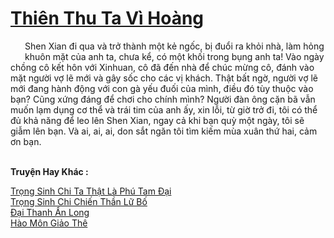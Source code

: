 <a href="https://truyentiki.com/thien-thu-ta-vi-hoang.33827/" title="Thiên Thu Ta Vì Hoàng"><h1>Thiên Thu Ta Vì Hoàng</h1></a><div style="display:table"><img align="right" style="float: left; padding: 10px;" src="https://truyentiki.com/images/story/200x260/33827.jpg" alt="">Shen Xian đi qua và trở thành một kẻ ngốc, bị đuổi ra khỏi nhà, làm hỏng khuôn mặt của anh ta, chưa kể, có một khối trong bụng anh ta! Vào ngày chồng cô kết hôn với Xinhuan, cô đã đến nhà để chúc mừng cô, đánh vào mặt người vợ lẽ mới và gây sốc cho các vị khách. Thật bất ngờ, người vợ lẽ mới đang hành động với con gà yếu đuối của mình, điều đó tùy thuộc vào bạn? Cũng xứng đáng để chơi cho chính mình? Người đàn ông cặn bã vẫn muốn lạm dụng cơ thể và trái tim của anh ấy, xin lỗi, từ giờ trở đi, tôi có thể đủ khả năng để leo lên Shen Xian, ngay cả khi bạn quỳ một ngày, tôi sẽ giẫm lên bạn. Và ai, ai, ai, don sắt ngăn tôi tìm kiếm mùa xuân thứ hai, cảm ơn bạn.</div><p><br><b>Truyện Hay Khác :</b></p><a href="https://truyentiki.com/trong-sinh-chi-ta-that-la-phu-tam-dai.33826/" alt="Trọng Sinh Chi Ta Thật Là Phú Tam Đại">Trọng Sinh Chi Ta Thật Là Phú Tam Đại</a><br/><a href="https://github.com/nownovels/top500/tree/master/truyenhay/33943/" alt="Trọng Sinh Chi Chiến Thần Lữ Bố">Trọng Sinh Chi Chiến Thần Lữ Bố</a><br/><a href="https://github.com/nownovels/top500/tree/master/truyenhay/33924/" alt="Đại Thanh Ẩn Long">Đại Thanh Ẩn Long</a><br/><a href="https://www.plurk.com/p/nur1rb" alt="Hào Môn Giảo Thê">Hào Môn Giảo Thê</a><br/>